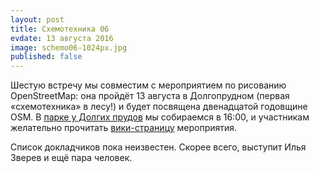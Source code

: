 ```yaml
---
layout: post
title: Схемотехника 06
evdate: 13 августа 2016
image: schemo06-1024px.jpg
published: false
---
```

Шестую встречу мы совместим с мероприятием по рисованию OpenStreetMap: она пройдёт 13 августа в Долгопрудном (первая «схемотехника» в лесу!) и будет посвящена двенадцатой годовщине OSM. В [парке у Долгих прудов](http://openstreetmap.ru/#mmap=16/55.9401/37.5412&map=16/55.9401/37.5412) мы собираемся в 16:00, и участникам желательно прочитать [вики-страницу](http://wiki.openstreetmap.org/wiki/RU:%D0%9C%D0%BE%D1%81%D0%BA%D0%BE%D0%B2%D1%81%D0%BA%D0%B0%D1%8F_%D0%B2%D1%81%D1%82%D1%80%D0%B5%D1%87%D0%B0_%D0%B2_%D0%94%D0%BE%D0%BB%D0%B3%D0%BE%D0%BF%D1%80%D1%83%D0%B4%D0%BD%D0%BE%D0%BC) мероприятия.

Список докладчиков пока неизвестен. Скорее всего, выступит Илья Зверев и ещё пара человек.
